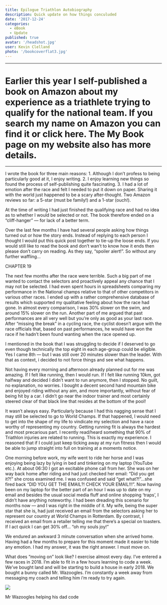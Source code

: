 ```yaml
---
title: Epilogue Triathlon Autobiography
description: Quick update on how things conculuded
date: '2017-12-24'
categories:
  - eBook
  - Update
published: true
avatar: '/headshot.jpg'
user: Kevin Clelland
photo: '/bookcoverflat3.jpg'
---
```


 <div class="mx-auto grid w-full max-w-7xl grid-cols-1 md:grid-cols-4 gap-4 p-4">



<div class="col-span-2 p-4">
<hr class="m-auto my-4 w-[150px] border-2 border-black" />
<h1 class="text-center font-serif text-xl font-bold">Earlier this year I self-published a book on Amazon about my experience as a triathlete trying to qualify for the national team. If you search my name on Amazon you can find it or click here. The My Book page on my website also has more details.</h1>
<hr class="m-auto my-4 w-[150px] border-2 border-black" />

<p class="text-xl p-4">I wrote the book for three main reasons: 1. Although I don’t profess to being particularly good at it, I enjoy writing. 2. I enjoy learning new things so found the process of self-publishing quite fascinating. 3. I had a lot of emotion after the race and felt I needed to put it down on paper. Sharing it with the world just happened to be a scary after-thought. Two Amazon reviews so far: a 5-star (must be family!) and a 1-star (ouch!).</p>
<p class="text-xl p-4">At the time of writing I had just finished the qualifying race and had no idea as to whether I would be selected or not. The book therefore ended on a “cliff-hanger” — for lack of a better term.</p>
<p class="text-xl p-4">Over the last few months I have had several people asking how things turned out or how the story ends. Instead of replying to each person I thought I would put this quick post together to tie-up the loose ends. If you would still like to read the book and don’t wan’t to know how it ends then please don’t carry on reading. As they say, “spoiler alert!”. So without any further waffling…</p>


<p class="text-4xl p-4">CHAPTER 19</p>
<p class="text-xl p-4">The next few months after the race were terrible. Such a big part of me wanted to contact the selectors and proactively appeal any chance that I may not be selected. I had even spent hours in spreadsheets comparing my performance in the National champs relative to that of other competitors in various other races. I ended up with a rather comprehensive database of results which supported my qualitative feeling about how the race had gone. In almost every comparison, I was 30% slower on the swim, and around 15% slower on the run. Another part of me argued that past performances are all very well but you’re only as good as your last race. After “missing the break” in a cycling race, the cyclist doesn’t argue with the race officials that, based on past performances, he would have won the race if he hadn’t been found wanting when the race opened up.</p>


<p class="text-xl p-4">I mentioned in the book that I was struggling to decide if I deserved to go even though technically the top eight in each age-group could be eligible. Yes I came 8th — but I was still over 20 minutes slower than the leader. With that as context, i decided to not force things and see what happens.</p>


<p class="text-xl p-4">Not having every morning and afternoon already planned out for me was amazing. If I felt like running, then I would run. If I felt like running 10km, got halfway and decided I didn’t want to run anymore, then I stopped. No guilt, no explanation, no worries. I bought a decent second hand mountain bike and enjoyed riding without any aim, and more importantly, without fear of being hit by a car. I didn’t go near the indoor trainer and most certainly steered clear of that black line that resides at the bottom of the pool!</p>


<p class="text-xl p-4">It wasn’t always easy. Particularly because I had this nagging sense that I may still be selected to go to World Champs. If that happened, I would need to get into the shape of my life to vindicate my selection and have a race worthy of representing my country. Getting running fit is always the hardest and most precarious part. I recently read/heard something that 90% of Triathlon injuries are related to running. This is exactly my experience. I reasoned that if I could just keep ticking away at my run fitness then I would be able to jump straight into full on training at a moments notice.</p>


<p class="text-xl p-4">One morning before work, my wife went to ride her horse and I was enjoying being lazy by lying in bed and tinkering on my laptop (YouTube etc.). At about 06:30 I got an excitable phone call from her. She was on her way back home after riding and had just checked her email: “Did you get it?!” she cross examined me. I was confused and said “get what?!”…she fired back “DID YOU GET THE EMAIL?! CHECK YOUR EMAIL!!!”. Now having been on my laptop for the better part of an hour I was up to date on my email and besides the usual social media fluff and online shopping ‘traps’, I didn’t have anything noteworthy. I had been dreading this scenario for months now — and I was right in the middle of it. My wife, being the super star that she is, had just received an email from the selectors asking her to represent our country at World Champs in Rotterdam. By contrast, I received an email from a retailer telling me that there’s a special on toasters. If I act quick I can get 30% off… “oh my souls joy!”</p>


<p class="text-xl p-4">We endured an awkward 3 minute conversation when she arrived home. Having had a few months to prepare for this moment made it easier to hide any emotion. I had my answer, it was the right answer. I must move on.</p>


<p class="text-xl p-4">What does “moving on” look like? I exercise almost every day. I’ve entered a few races in 2018. I’m able to fit in a few hours learning to code a week. We’ve bought land and will be starting to build a house in early 2018. We bought a bunny called Mr. Wazoogles. I’m constantly a week away from messaging my coach and telling him i’m ready to try again.</p>

<img src="/wazoogles.jpeg">

<p class="text-xl p-4">Mr Wazoogles helping his dad code</p>



</div>
</div>